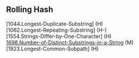 ## Rolling Hash  
[1044.Longest-Duplicate-Substring] (H)  
[1062.Longest-Repeating-Substring] (H-)  
[1554.Strings-Differ-by-One-Character] (H)  
[1698.Number-of-Distinct-Substrings-in-a-String](https://github.com/wyzhang421/leetcode/tree/master/rollinghash/1698.Number-of-Distinct-Substrings-in-a-String) (M)    
[1923.Longest-Common-Subpath] (H)   